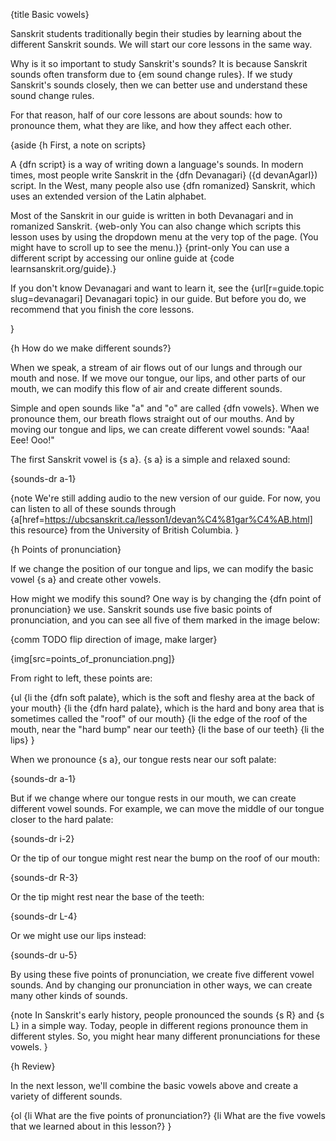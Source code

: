 {title Basic vowels}

Sanskrit students traditionally begin their studies by learning about the
different Sanskrit sounds. We will start our core lessons in the same way.

Why is it so important to study Sanskrit's sounds? It is because Sanskrit
sounds often transform due to {em sound change rules}. If we study Sanskrit's
sounds closely, then we can better use and understand these sound change rules.

For that reason, half of our core lessons are about sounds: how to pronounce
them, what they are like, and how they affect each other.

{aside
{h First, a note on scripts}

A {dfn script} is a way of writing down a language's sounds. In modern times,
most people write Sanskrit in the {dfn Devanagari} ({d devanAgarI}) script. In
the West, many people also use {dfn romanized} Sanskrit, which uses an extended
version of the Latin alphabet.

Most of the Sanskrit in our guide is written in both Devanagari and in
romanized Sanskrit. {web-only You can also change which scripts this lesson
uses by using the dropdown menu at the very top of the page. (You might have to
scroll up to see the menu.)} {print-only You can use a different script by
accessing our online guide at {code learnsanskrit.org/guide}.}

If you don't know Devanagari and want to learn it, see the {url[r=guide.topic
slug=devanagari] Devanagari topic} in our guide. But before you do, we
recommend that you finish the core lessons.

}


{h How do we make different sounds?}

When we speak, a stream of air flows out of our lungs and through our mouth and
nose. If we move our tongue, our lips, and other parts of our mouth, we can
modify this flow of air and create different sounds.

Simple and open sounds like "a" and "o" are called {dfn vowels}. When we
pronounce them, our breath flows straight out of our mouths. And by moving our
tongue and lips, we can create different vowel sounds: "Aaa! Eee! Ooo!"

The first Sanskrit vowel is {s a}. {s a} is a simple and relaxed sound:

{sounds-dr a-1}

{note
We're still adding audio to the new version of our guide. For now, you can
listen to all of these sounds through {a[href=https://ubcsanskrit.ca/lesson1/devan%C4%81gar%C4%AB.html] this resource} from the University of British Columbia.
}


{h Points of pronunciation}

If we change the position of our tongue and lips, we can modify the basic vowel
{s a} and create other vowels.

How might we modify this sound? One way is by changing the {dfn point of
pronunciation} we use. Sanskrit sounds use five basic points of pronunciation,
and you can see all five of them marked in the image below:

{comm TODO flip direction of image, make larger}

{img[src=points_of_pronunciation.png]}

From right to left, these points are:

{ul
{li the {dfn soft palate}, which is the soft and fleshy area at the back of your mouth}
{li the {dfn hard palate}, which is the hard and bony area that is sometimes called the "roof" of our mouth}
{li the edge of the roof of the mouth, near the "hard bump" near our teeth}
{li the base of our teeth}
{li the lips}
}


When we pronounce {s a}, our tongue rests near our soft palate:

{sounds-dr a-1}

But if we change where our tongue rests in our mouth, we can create different
vowel sounds. For example, we can move the middle of our tongue closer to the
hard palate:

{sounds-dr i-2}

Or the tip of our tongue might rest near the bump on the roof of our mouth:

{sounds-dr R-3}

Or the tip might rest near the base of the teeth:

{sounds-dr L-4}

Or we might use our lips instead:

{sounds-dr u-5}

By using these five points of pronunciation, we create five different vowel
sounds. And by changing our pronunciation in other ways, we can create many
other kinds of sounds.

{note
In Sanskrit's early history, people pronounced the sounds {s R} and {s L} in a
simple way. Today, people in different regions pronounce them in different
styles. So, you might hear many different pronunciations for these vowels.
}

{h Review}

In the next lesson, we'll combine the basic vowels above and create a variety
of different sounds.

{ol
{li What are the five points of pronunciation?}
{li What are the five vowels that we learned about in this lesson?}
}
